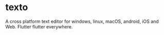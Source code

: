 # texto

A cross platform text editor for windows, linux, macOS, android, iOS and Web.
Flutter flutter everywhere.
